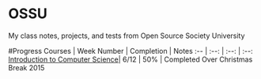 # OSSU
My class notes, projects, and tests from Open Source Society University

#Progress
Courses | Week Number | Completion | Notes
:-- | :--: | :--: | :--:
[Introduction to Computer Science](https://www.edx.org/course/introduction-computer-science-harvardx-cs50x#!)| 6/12 | 50% | Completed Over Christmas Break 2015
